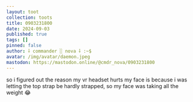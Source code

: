 ```yaml
---
layout: toot
collection: toots
title: 0903231800
date: 2024-09-03
published: true
tags: []
pinned: false
author: ⸸ commander ░ nova ⸸ :~$
avatar: /img/avatar/daemon.jpeg
mastodon: https://mastodon.online/@cmdr_nova/0903231800
---
```


so i figured out the reason my vr headset hurts my face is because i was letting the top strap be hardly strapped, so my face was taking all the weight 😂

